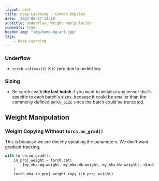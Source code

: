 ```yaml
---
layout: post
title: Deep Learning - Common Oopsies
date: '2022-05-17 13:19'
subtitle: Underflow, Weight Manipulation
comments: true
header-img: "img/home-bg-art.jpg"
tags:
    - Deep Learning
---
```


### Underflow

- `torch.softmax(X)` X is zero due to underflow.

### Sizing

- Be careful with **the last batch** if you want to initialize any tensor that's specific to each batch's sizes, because it could be smaller than the commonly defined `BATCH_SIZE` since the batch could be truncated.

## Weight Manipulation

### Weight Copying Without `torch.no_grad()`

This is because we are directly updating the parameters. We don't want gradient tracking.

```python
with torch.no_grad():
    in_proj_weight = torch.cat(
        [my_mha.Wq.weight, my_mha.Wk.weight, my_mha.Wv.weight], dim=0
    )
    torch_mha.in_proj_weight.copy_(in_proj_weight)
```
